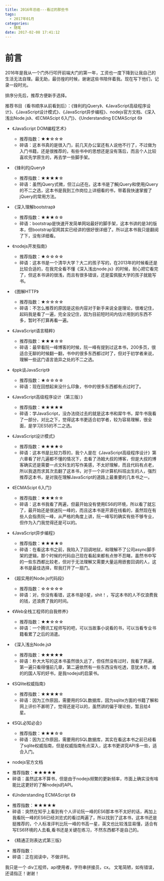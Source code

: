 ```yaml
---
title: 2016年总结---看过的那些书
tags:
  - 2017年01月
categories:
  - 随笔
date: 2017-02-08 17:41:12
---
```

# 前言

2016年是我从一个门外行叩开前端大门的第一年，工资也一度下降到让我自己的生活无法自理。最无助，最彷徨的时候，谢谢这些书陪伴着我。现在写下他们，记录一段时光。

排序分先后，推荐方便新手选择。
<!--more-->
推荐书目（看书顺序从前看到后）：《锋利的jQuery》、《JavaScript高级程序设计》、《JavaScript设计模式》、《JavaScript异步编程》、nodejs官方文档、《深入浅出Node.js》、《ECMAScipt 6入门》、《Understanding ECMAScript 6》

+ 《JavaScript DOM编程艺术》
  - 推荐指数：★★☆☆☆
  - 碎语：这本书真的是很入门，前几天办公室还有人说他不行了，不过做为入门书籍，还是很推荐的，有些书中的思想还是没有落后，而且个人比较喜欢先学原生的，再去学一些脚手架。

+ 《锋利的jQuery》
  - 推荐指数：★★★★☆
  - 碎语：虽然jQuery式微，但江山还在。这本书是了解jQuery和使用jQuery的不二之选，这本书是我到工作岗位上详细看的书，带着我快速掌握了jQuery的常用方法。

+ 《深入理解bootstrap》
  - 推荐指数：★★★☆☆
  - 碎语：bootstrap是快速开发简单网站最好的脚手架，这本书讲的是3的版本，但bootstrap官网其实已经讲的很好很详细了。所以这本书我只是翻阅了下，没有详细看。


+ 《nodejs开发指南》
  - 推荐指数：★☆☆☆☆
  - 碎语：这本书是一个清华大学？大二的孩子写的，在2013年的时候看还是比较合适的，在我完全看不懂《深入浅出node.js》的时候，耐心把它看完了，但这本书讲的很浅，而且有很多错误，还是蛮佩服大学的孩子就能写书。

+ 《图解HTTP》
  - 推荐指数：★☆☆☆☆
  - 碎语：不怎么推荐的原因是这些内容对于新手来说全是理论，很难记住，起码我是看了一遍，完全没记住，因为目前短时间内估计用到的东西不多，暂时不打算再看一遍。

+ 《JavaScript语言精粹》
  - 推荐指数：★★★☆☆
  - 碎语：最早看阮一峰博客的时候，阮一峰有提到过这本书，200多页，很适合无聊的时候翻一翻，书中的很多东西都过时了，但对于初学者来说，理解一些这门语言诡异之处的不二之选。

+ 《ppk谈JavaScript》
  - 推荐指数：★☆☆☆☆
  - 碎语：现在回想起来没什么印象，书中的很多东西都有点过时了。

+ 《JavaScript高级程序设计（第三版）》
  - 推荐指数：★★★★★
  - 碎语：学JavaScript，没办法绕过去的就是这本书和犀牛书，犀牛书我看了一部分，对比之下，觉得这本书更适合初学者，较为容易理解，很全面，是学习ES5的不二之选。

+ 《JavaScript设计模式》
  - 推荐指数：★★★★☆
  - 碎语：这本书是比较力荐的，我个人是在《JavaScript高级程序设计》第六章看了好几遍都不懂的情况下，去看了汤姆大叔的博客，但是大叔的博客确实还是需要一点文科生的写作美感，不太好理解，而且代码有点老，所以我退而求其次去翻了这本书，对于一个非计算机科班出生的人，强烈推荐这本书，是对我在理解JavaScript的道路上最重要的几本书之一。


+ 《ECMAScipt 6入门》
  - 推荐指数：★★★☆☆
  - 碎语：这本书我看了两遍，但最开始没有使用ES6的环境，所以看了就忘了，最开始还是很迷阮一峰的，而且这本书是开源在线看的，虽然现在有些人会指责阮一峰，从严格的角度上讲，阮一峰写的确实有些不够专业，但作为入门我觉得还是可以的。



+ 《JavaScript异步编程》
  - 推荐指数：★★★★☆
  - 碎语：在看这本书之前，我陷入了回调地狱，和理解不了公司async脚手架的逻辑，那个时候的代码自己现在看起来都有点惨不忍睹，虽然书中写的一些东西都比较老，但对于无法理解又需要大量运用嵌套回调的人，这本书是最佳选择，帮我打开了一扇门。

+ 《超实用的Node.js代码段》
  - 推荐指数：☆☆☆☆☆
  - 碎语：对，你没有看错，这本书是0星，shit！，写这本书的人不仅浪费我的钱，还浪费了我的时间。

+ 《Web全栈工程师的自我修养》
  - 推荐指数：★★☆☆☆
  - 碎语：一个腾讯工程师写的吧，可以当故事小说看的书，可以当看专业书籍看累了之后的消遣。

+ 《深入浅出Node.js》
  - 推荐指数：★★★★★
  - 碎语：朴大大写的这本书虽然很久远了，但任然没有过时，我看了两遍，第一遍只看得懂前几章，第二遍依然有一些东西没有吃透，意犹未尽，难的的国人写的好书，是我nodejs的启蒙书。

+ 《SQlite权威指南》
  - 推荐指数：★★★★☆
  - 碎语：因为工作原因，需要用的SQL数据库，因为sqlite方面的书籍了解和网上评价不甚明了，觉得还是可以的，虽然讲的偏于理论些，暂且给4星。

+ 《SQL必知必会》
  - 推荐指数：★★★☆☆
  - 碎语：因为工作原因，需要用的SQL数据库，其实在看这本书之前已经看了sqlite权威指南，但是权威指南有点深入，这本书更讲究API多一些，适合入门。

+  nodejs官方文档
  - 推荐指数：★★★★★
  - 碎语：虽然这本不算书，但是由于nodejs频繁的更新频率，市面上确实没有啥能比这更好的了解nodejs的API。


+  《Understanding ECMAScript 6》
  - 推荐指数：★★★★★
  - 碎语：突然在知乎上看到有个人评论阮一峰的ES6那本书不太好的话，再加上我看阮一峰的ES6已经浏览式的看过两遍了，所以找到了这本书，这本书还是挺推荐的，个人标准评判比阮一峰的书高一星，英文也比较浅显易懂，适合有写ES6环境的人去看,看书还是关键在练习，不然东西都不是自己的。

+  《精通正则表达式第三版》
  - 推荐指数：
  - 碎语：正在阅读中，不做评判。


我只是一个 div工程师，api使用者，字符串拼接员，cx。
文笔简陋，如有错误，还请指正！谢谢！


